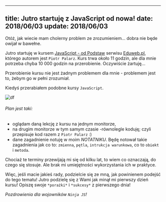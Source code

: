 ----
title: Jutro startuję z JavaScript od nowa!
date: 2018/06/03
update: 2018/06/03
----

Otóż, jak wiecie mam cholerny problem ze zrozumieniem... dobra nie będe owijał w bawełne.

Jutro startuję w kursem [JavaScript - od Podstaw](https://eduweb.pl/kursy/javascript/javascript-podstawy.html) serwisu [Eduweb.pl](http://www.eduweb.pl),
którego autorem jest `Piotr Palarz`. Kurs trwa około 11 godzin, ale dla mnie potrzeba chyba 10 000 godzin na przerobienie.
Oczywiście żartuję...

Przerobienie kursu nie jest żadnym problemem dla mnie - problemem jest to, żebym go w pełni zrozumiał.

Kiedyś przerabiałem podobne kursy `JavaScript`.

![df](https://avatars0.githubusercontent.com/u/30724303?s=400&v=4)

###### Plan jest taki:
* oglądam daną lekcję z kursu na jednym monitorze,
* na drugim monitorze w tym samym czasie -równolegle koduję; czyli przepisuje kod razem z `Piotr Palarz` :)
* dane zagadnienie notuję w moim *NOTATNIKU*. Będę notował takie zagadnienia jak co to: `zmienna`, `pętla`, `intrukcja warunkowa`, co to `obiekt` i `metoda`.

Chociaż te terminy przewijają mi się od kilku lat, to wiem co oznaczają, do czego się stosuje. Ale brak mi umiejętności wykorzystania ich w praktyce.


Więc, jeśli macie jakieś rady, podzielcie się ze mną, jak powinienem podejść do tego tematu!
Jutro podzielę się z Wami jak minął mi pierwszy dzień kursu! Opiszę swoje `*porażki*` i `*sukcesy*` z pierwszego dnia!


*Pozdrowienia dla wojowników `Ninja JS`!*